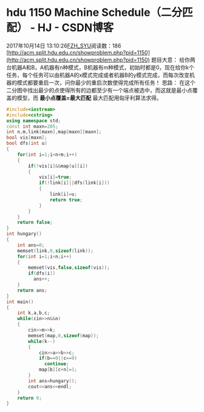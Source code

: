 # hdu 1150  Machine Schedule（二分匹配） - HJ - CSDN博客
2017年10月14日 13:10:26[FZH_SYU](https://me.csdn.net/feizaoSYUACM)阅读数：186
[http://acm.split.hdu.edu.cn/showproblem.php?pid=1150](http://acm.split.hdu.edu.cn/showproblem.php?pid=1150)
题目大意： 
给你两台机器A和B，A机器有n种模式，B机器有m种模式，初始时都是0，现在给你k个任务，每个任务可以由机器A的x模式完成或者机器B的y模式完成，而每次改变机器的模式都要重启一次，问你最少的重启次数使得完成所有任务！
思路： 
 在这个二分图中找出最少的点使得所有的边都至少有一个端点被选中，而这就是最小点覆盖的模型，而 
**最小点覆盖=最大匹配**
 最大匹配用匈牙利算法求得。
```cpp
#include<iostream>
#include<cstring>
using namespace std;
const int maxn=205;
int n,m,link[maxn],map[maxn][maxn];
bool vis[maxn];
bool dfs(int u)
{
    for(int i=1;i<n+m;i++)
    {
        if(!vis[i]&&map[u][i])
        {
            vis[i]=true;
            if(!link[i]||dfs(link[i]))
            {
                link[i]=u;
                return true;
            }
        }
    }
    return false;
}
int hungary()
{
    int ans=0;
    memset(link,0,sizeof(link));
    for(int i=1;i<n;i++)
    {
        memset(vis,false,sizeof(vis));
        if(dfs(i))
          ans++;
    }
    return ans;
}
int main()
{
    int k,a,b,c;
    while(cin>>n&&n)
    {
        cin>>m>>k;
        memset(map,0,sizeof(map));
        while(k--)
        {
            cin>>a>>b>>c;
            if(b==0||c==0)
              continue;
            map[b][c+n]=1;
        }
        int ans=hungary();
        cout<<ans<<endl;
    }
    return 0;
}
```
